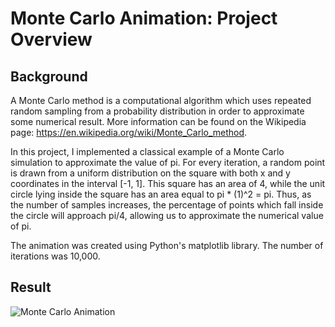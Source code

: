# Monte Carlo Animation: Project Overview

## Background
A Monte Carlo method is a computational algorithm which uses repeated random sampling from a probability distribution in order to approximate some numerical result. More information can be found on the Wikipedia page: https://en.wikipedia.org/wiki/Monte_Carlo_method.

In this project, I implemented a classical example of a Monte Carlo simulation to approximate the value of pi. For every iteration, a random point is drawn from a uniform distribution on the square with both x and y coordinates in the interval [-1, 1]. This square has an area of 4, while the unit circle lying inside the square has an area equal to pi * (1)^2 = pi. Thus, as the number of samples increases, the percentage of points which fall inside the circle will approach pi/4, allowing us to approximate the numerical value of pi.

The animation was created using Python's matplotlib library. The number of iterations was 10,000.

## Result
![Monte Carlo Animation](monte_carlo_animation.gif)

